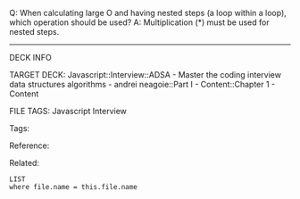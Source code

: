 Q: When calculating large O and having nested steps (a loop within a loop), which operation should be used?
A: Multiplication (\*) must be used for nested steps.
<!--ID: 1689972344690-->



---

DECK INFO

TARGET DECK: Javascript::Interview::ADSA - Master the coding interview data structures algorithms - andrei neagoie::Part I - Content::Chapter 1 - Content

FILE TAGS: Javascript Interview

Tags:

Reference:

Related:

```dataview
LIST
where file.name = this.file.name
```
